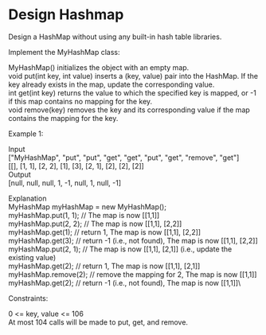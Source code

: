 # Design Hashmap

Design a HashMap without using any built-in hash table libraries.

Implement the MyHashMap class:

MyHashMap() initializes the object with an empty map.\
void put(int key, int value) inserts a (key, value) pair into the HashMap. If the key already exists in the map, update the corresponding value.\
int get(int key) returns the value to which the specified key is mapped, or -1 if this map contains no mapping for the key.\
void remove(key) removes the key and its corresponding value if the map contains the mapping for the key.
 
Example 1:

Input\
["MyHashMap", "put", "put", "get", "get", "put", "get", "remove", "get"]\
[[], [1, 1], [2, 2], [1], [3], [2, 1], [2], [2], [2]]\
Output\
[null, null, null, 1, -1, null, 1, null, -1]

Explanation\
MyHashMap myHashMap = new MyHashMap();\
myHashMap.put(1, 1); // The map is now [[1,1]]\
myHashMap.put(2, 2); // The map is now [[1,1], [2,2]]\
myHashMap.get(1);    // return 1, The map is now [[1,1], [2,2]]\
myHashMap.get(3);    // return -1 (i.e., not found), The map is now [[1,1], [2,2]]\
myHashMap.put(2, 1); // The map is now [[1,1], [2,1]] (i.e., update the existing value)\
myHashMap.get(2);    // return 1, The map is now [[1,1], [2,1]]\
myHashMap.remove(2); // remove the mapping for 2, The map is now [[1,1]]\
myHashMap.get(2);    // return -1 (i.e., not found), The map is now [[1,1]]\

Constraints:

0 <= key, value <= 106\
At most 104 calls will be made to put, get, and remove.
